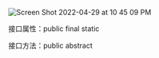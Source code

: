 ![Screen Shot 2022-04-29 at 10 45 09 PM](https://user-images.githubusercontent.com/59748598/166093202-ebf3fa5a-8348-4eec-a20b-cda097ced754.png)


接口属性：public final static

接口方法：public abstract

